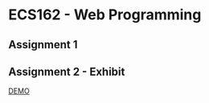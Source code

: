 # ECS162 - Web Programming

## Assignment 1
## Assignment 2 - Exhibit
<a href="http://www.jcbreath.com/162/exhibit.html">DEMO</a>
